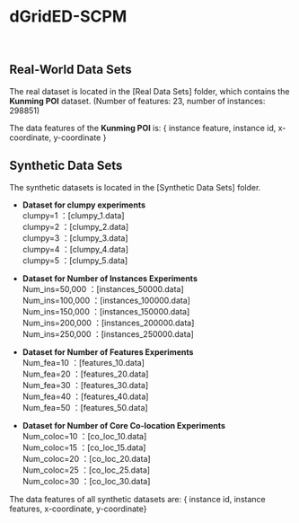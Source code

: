# dGridED-SCPM

<br>

Real-World Data Sets<br>
-------
The real dataset is located in the [Real Data Sets] folder, which contains the **Kunming POI** dataset. (Number of features: 23, number of instances: 298851)
<br>

The data features of the **Kunming POI** is: { instance feature, instance id, x-coordinate, y-coordinate }
<br>

Synthetic Data Sets<br>
-------

The synthetic datasets is located in the [Synthetic Data Sets] folder.

* **Dataset for clumpy experiments**<br>
  clumpy=1 ：[clumpy_1.data] <br>
  clumpy=2 ：[clumpy_2.data] <br>
  clumpy=3 ：[clumpy_3.data] <br>
  clumpy=4 ：[clumpy_4.data] <br>
  clumpy=5 ：[clumpy_5.data] <br>

* **Dataset for Number of Instances Experiments**<br>
  Num_ins=50,000  ：[instances_50000.data] <br>
  Num_ins=100,000 ：[instances_100000.data] <br>
  Num_ins=150,000 ：[instances_150000.data] <br>
  Num_ins=200,000 ：[instances_200000.data] <br>
  Num_ins=250,000 ：[instances_250000.data] <br>

* **Dataset for Number of Features Experiments**<br>
  Num_fea=10 ：[features_10.data] <br>
  Num_fea=20 ：[features_20.data] <br>
  Num_fea=30 ：[features_30.data] <br>
  Num_fea=40 ：[features_40.data] <br>
  Num_fea=50 ：[features_50.data] <br>

* **Dataset for Number of Core Co-location Experiments**<br>
  Num_coloc=10 ：[co_loc_10.data] <br>
  Num_coloc=15 ：[co_loc_15.data] <br>
  Num_coloc=20 ：[co_loc_20.data] <br>
  Num_coloc=25 ：[co_loc_25.data] <br>
  Num_coloc=30 ：[co_loc_30.data] <br>
  
The data features of all synthetic datasets are: { instance id, instance features, x-coordinate, y-coordinate}
